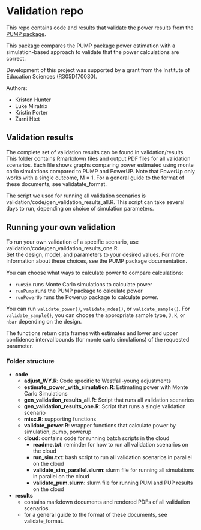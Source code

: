 # Validation repo

This repo contains code and results that validate the power results from the [PUMP package](https://github.com/MDRCNY/PUMP).

This package compares the PUMP package power estimation with a simulation-based approach to validate that the
power calculations are correct.

Development of this project was supported by a grant from the Institute of Education Sciences (R305D170030).

Authors:
  - Kristen Hunter
  - Luke Miratrix
  - Kristin Porter
  - Zarni Htet

## Validation results

The complete set of validation results can be found in validation/results.
This folder contains Rmarkdown files and output PDF files for all validation scenarios.
Each file shows graphs comparing power estimated using monte carlo simulations compared to PUMP and PowerUP.
Note that PowerUp only works with a single outcome, M = 1.
For a general guide to the format of these documents, see validatate_format.

The script we used for running all validation scenarios is validation/code/gen_validation_results_all.R.
This script can take several days to run, depending on choice of simulation parameters.

## Running your own validation

To run your own validation of a specific scenario, use validation/code/gen_validation_results_one.R.  
Set the design, model, and parameters to your desired values.
For more information about these choices, see the PUMP package documentation.

You can choose what ways to calculate power to compare calculations:
- `runSim` runs Monte Carlo simulations to calculate power
- `runPump` runs the PUMP package to calculate power
- `runPowerUp` runs the Powerup package to calculate power. 

You can run `validate_power()`, `validate_mdes()`, or `validate_sample()`.
For `validate_sample()`, you can choose the appropriate sample type, `J`, `K`, or `nbar` depending on the design.

The functions return data frames with estimates and lower and upper confidence interval bounds (for monte carlo simulations) of the requested parameter.

### Folder structure

* __code__
     * __adjust_WY.R__: Code specific to Westfall-young adjustments
     * __estimate_power_with_simulation.R__: Estimating power with Monte Carlo Simulations
     * __gen_validation_results_all.R__: Script that runs all validation scenarios
     * __gen_validation_results_one.R__: Script that runs a single validation scenario
     * __misc.R__: supporting functions
     * __validate_power.R__: wrapper functions that calculate power by simulation, pump, powerup
     * __cloud__: contains code for running batch scripts in the cloud
          * __readme.txt__: reminder for how to run all validation scenarios on the cloud
          * __run_sim.txt__: bash script to run all validation scenarios in parallel on the cloud
          * __validate_sim_parallel.slurm__: slurm file for running all simulations in parallel on the cloud
          * __validate_pum.slurm__: slurm file for running PUM and PUP results on the cloud
* __results__
     * contains markdown documents and rendered PDFs of all validation scenarios.
     * for a general guide to the format of these documents, see validate_format.

